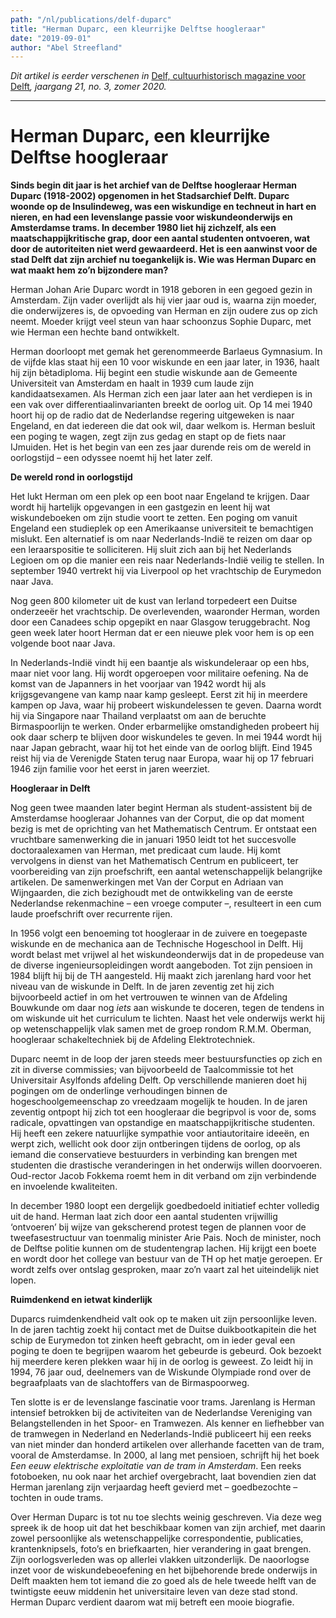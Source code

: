 ```yaml
---
path: "/nl/publications/delf-duparc"
title: "Herman Duparc, een kleurrijke Delftse hoogleraar"
date: "2019-09-01"
author: "Abel Streefland"
---
```


*Dit artikel is eerder verschenen in* [Delf, cultuurhistorisch magazine voor Delft](https://delfia-batavorum.nl/publicaties/delf)*, jaargang 21, no. 3, zomer 2020.*

---

# Herman Duparc, een kleurrijke Delftse hoogleraar

**Sinds begin dit jaar is het archief van de Delftse hoogleraar Herman Duparc (1918-2002) opgenomen in het Stadsarchief Delft. Duparc woonde op de Insulindeweg, was een wiskundige en techneut in hart en nieren, en had een levenslange passie voor wiskundeonderwijs en Amsterdamse trams. In december 1980 liet hij zichzelf, als een maatschappijkritische grap, door een aantal studenten ontvoeren, wat door de autoriteiten niet werd gewaardeerd. Het is een aanwinst voor de stad Delft dat zijn archief nu toegankelijk is. Wie was Herman Duparc en wat maakt hem zo’n bijzondere man?**

Herman Johan Arie Duparc wordt in 1918 geboren in een gegoed gezin in Amsterdam. Zijn vader overlijdt als hij vier jaar oud is, waarna zijn moeder, die onderwijzeres is, de opvoeding van Herman en zijn oudere zus op zich neemt. Moeder krijgt veel steun van haar schoonzus Sophie Duparc, met wie Herman een hechte band ontwikkelt.

Herman doorloopt met gemak het gerenommeerde Barlaeus Gymnasium. In de vijfde klas staat hij een 10 voor wiskunde en een jaar later, in 1936, haalt hij zijn bètadiploma. Hij begint een studie wiskunde aan de Gemeente Universiteit van Amsterdam en haalt in 1939 cum laude zijn kandidaatsexamen. Als Herman zich een jaar later aan het verdiepen is in een vak over differentiaalinvarianten breekt de oorlog uit. Op 14 mei 1940 hoort hij op de radio dat de Nederlandse regering uitgeweken is naar Engeland, en dat iedereen die dat ook wil, daar welkom is. Herman besluit een poging te wagen, zegt zijn zus gedag en stapt op de fiets naar IJmuiden. Het is het begin van een zes jaar durende reis om de wereld in oorlogstijd – een odyssee noemt hij het later zelf.

**De wereld rond in oorlogstijd**

Het lukt Herman om een plek op een boot naar Engeland te krijgen. Daar wordt hij hartelijk opgevangen in een gastgezin en leent hij wat wiskundeboeken om zijn studie voort te zetten. Een poging om vanuit Engeland een studieplek op een Amerikaanse universiteit te bemachtigen mislukt. Een alternatief is om naar Nederlands-Indië te reizen om daar op een leraarspositie te solliciteren. Hij sluit zich aan bij het Nederlands Legioen om op die manier een reis naar Nederlands-Indië veilig te stellen. In september 1940 vertrekt hij via Liverpool op het vrachtschip de Eurymedon naar Java.

Nog geen 800 kilometer uit de kust van Ierland torpedeert een Duitse onderzeeër het vrachtschip. De overlevenden, waaronder Herman, worden door een Canadees schip opgepikt en naar Glasgow teruggebracht. Nog geen week later hoort Herman dat er een nieuwe plek voor hem is op een volgende boot naar Java.

In Nederlands-Indië vindt hij een baantje als wiskundeleraar op een hbs, maar niet voor lang. Hij wordt opgeroepen voor militaire oefening. Na de komst van de Japanners in het voorjaar van 1942 wordt hij als krijgsgevangene van kamp naar kamp gesleept. Eerst zit hij in meerdere kampen op Java, waar hij probeert wiskundelessen te geven. Daarna wordt hij via Singapore naar Thailand verplaatst om aan de beruchte Birmaspoorlijn te werken. Onder erbarmelijke omstandigheden probeert hij ook daar scherp te blijven door wiskundeles te geven. In mei 1944 wordt hij naar Japan gebracht, waar hij tot het einde van de oorlog blijft. Eind 1945 reist hij via de Verenigde Staten terug naar Europa, waar hij op 17 februari 1946 zijn familie voor het eerst in jaren weerziet.

**Hoogleraar in Delft**

Nog geen twee maanden later begint Herman als student-assistent bij de Amsterdamse hoogleraar Johannes van der Corput, die op dat moment bezig is met de oprichting van het Mathematisch Centrum. Er ontstaat een vruchtbare samenwerking die in januari 1950 leidt tot het succesvolle doctoraalexamen van Herman, met predicaat cum laude. Hij komt vervolgens in dienst van het Mathematisch Centrum en publiceert, ter voorbereiding van zijn proefschrift, een aantal wetenschappelijk belangrijke artikelen. De samenwerkingen met Van der Corput en Adriaan van Wijngaarden, die zich bezighoudt met de ontwikkeling van de eerste Nederlandse rekenmachine – een vroege computer –, resulteert in een cum laude proefschrift over recurrente rijen.

In 1956 volgt een benoeming tot hoogleraar in de zuivere en toegepaste wiskunde en de mechanica aan de Technische Hogeschool in Delft. Hij wordt belast met vrijwel al het wiskundeonderwijs dat in de propedeuse van de diverse ingenieursopleidingen wordt aangeboden. Tot zijn pensioen in 1984 blijft hij bij de TH aangesteld. Hij maakt zich jarenlang hard voor het niveau van de wiskunde in Delft. In de jaren zeventig zet hij zich bijvoorbeeld actief in om het vertrouwen te winnen van de Afdeling Bouwkunde om daar nog *iets* aan wiskunde te doceren, tegen de tendens in om wiskunde uit het curriculum te lichten. Naast het vele onderwijs werkt hij op wetenschappelijk vlak samen met de groep rondom R.M.M. Oberman, hoogleraar schakeltechniek bij de Afdeling Elektrotechniek.

Duparc neemt in de loop der jaren steeds meer bestuursfuncties op zich en zit in diverse commissies; van bijvoorbeeld de Taalcommissie tot het Universitair Asylfonds afdeling Delft. Op verschillende manieren doet hij pogingen om de onderlinge verhoudingen binnen de hogeschoolgemeenschap zo vreedzaam mogelijk te houden. In de jaren zeventig ontpopt hij zich tot een hoogleraar die begripvol is voor de, soms radicale, opvattingen van opstandige en maatschappijkritische studenten. Hij heeft een zekere natuurlijke sympathie voor antiautoritaire ideeën, en werpt zich, wellicht ook door zijn ontberingen tijdens de oorlog, op als iemand die conservatieve bestuurders in verbinding kan brengen met studenten die drastische veranderingen in het onderwijs willen doorvoeren. Oud-rector Jacob Fokkema roemt hem in dit verband om zijn verbindende en invoelende kwaliteiten.

In december 1980 loopt een dergelijk goedbedoeld initiatief echter volledig uit de hand. Herman laat zich door een aantal studenten vrijwillig ‘ontvoeren’ bij wijze van gekscherend protest tegen de plannen voor de tweefasestructuur van toenmalig minister Arie Pais. Noch de minister, noch de Delftse politie kunnen om de studentengrap lachen. Hij krijgt een boete en wordt door het college van bestuur van de TH op het matje geroepen. Er wordt zelfs over ontslag gesproken, maar zo’n vaart zal het uiteindelijk niet lopen.

**Ruimdenkend en ietwat kinderlijk**

Duparcs ruimdenkendheid valt ook op te maken uit zijn persoonlijke leven. In de jaren tachtig zoekt hij contact met de Duitse duikbootkapitein die het schip de Eurymedon tot zinken heeft gebracht, om in ieder geval een poging te doen te begrijpen waarom het gebeurde is gebeurd. Ook bezoekt hij meerdere keren plekken waar hij in de oorlog is geweest. Zo leidt hij in 1994, 76 jaar oud, deelnemers van de Wiskunde Olympiade rond over de begraafplaats van de slachtoffers van de Birmaspoorweg.

Ten slotte is er de levenslange fascinatie voor trams. Jarenlang is Herman intensief betrokken bij de activiteiten van de Nederlandse Vereniging van Belangstellenden in het Spoor- en Tramwezen. Als kenner en liefhebber van de tramwegen in Nederland en Nederlands-Indië publiceert hij een reeks van niet minder dan honderd artikelen over allerhande facetten van de tram, vooral de Amsterdamse. In 2000, al lang met pensioen, schrijft hij het boek *Een eeuw elektrische exploitatie van de tram in Amsterdam*. Een reeks fotoboeken, nu ook naar het archief overgebracht, laat bovendien zien dat Herman jarenlang zijn verjaardag heeft gevierd met – goedbezochte – tochten in oude trams.

Over Herman Duparc is tot nu toe slechts weinig geschreven. Via deze weg spreek ik de hoop uit dat het beschikbaar komen van zijn archief, met daarin zowel persoonlijke als wetenschappelijke correspondentie, publicaties, krantenknipsels, foto’s en briefkaarten, hier verandering in gaat brengen. Zijn oorlogsverleden was op allerlei vlakken uitzonderlijk. De naoorlogse inzet voor de wiskundebeoefening en het bijbehorende brede onderwijs in Delft maakten hem tot iemand die zo goed als de hele tweede helft van de twintigste eeuw middenin het universitaire leven van deze stad stond. Herman Duparc verdient daarom wat mij betreft een mooie biografie.